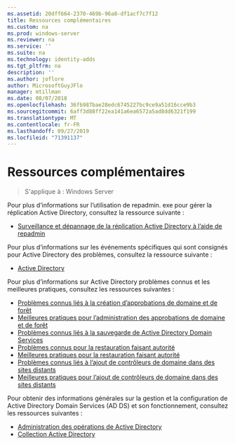 ```yaml
---
ms.assetid: 20dff664-2370-469b-96a8-df1acf7c7f12
title: Ressources complémentaires
ms.custom: na
ms.prod: windows-server
ms.reviewer: na
ms.service: ''
ms.suite: na
ms.technology: identity-adds
ms.tgt_pltfrm: na
description: ''
ms.author: joflore
author: MicrosoftGuyJFlo
manager: mtillman
ms.date: 08/07/2018
ms.openlocfilehash: 36fb987bae28edc6745227bc9ce9a51d16cce9b3
ms.sourcegitcommit: 6aff3d88ff22ea141a6ea6572a5ad8dd6321f199
ms.translationtype: MT
ms.contentlocale: fr-FR
ms.lasthandoff: 09/27/2019
ms.locfileid: "71391137"
---
```

# <a name="additional-resources"></a>Ressources complémentaires

>S'applique à : Windows Server

Pour plus d’informations sur l’utilisation de repadmin. exe pour gérer la réplication Active Directory, consultez la ressource suivante : 

- [Surveillance et dépannage de la réplication Active Directory à l’aide de repadmin](https://go.microsoft.com/fwlink/?LinkId=122830)

Pour plus d’informations sur les événements spécifiques qui sont consignés pour Active Directory des problèmes, consultez la ressource suivante :

- [Active Directory](https://go.microsoft.com/fwlink/?LinkId=122877)

Pour plus d’informations sur Active Directory problèmes connus et les meilleures pratiques, consultez les ressources suivantes :

- [Problèmes connus liés à la création d’approbations de domaine et de forêt](https://go.microsoft.com/fwlink/?LinkId=128784)
- [Meilleures pratiques pour l’administration des approbations de domaine et de forêt](https://go.microsoft.com/fwlink/?LinkId=128785)
- [Problèmes connus liés à la sauvegarde de Active Directory Domain Services](https://go.microsoft.com/fwlink/?LinkId=128793)
- [Problèmes connus pour la restauration faisant autorité](https://go.microsoft.com/fwlink/?LinkId=128788)
- [Meilleures pratiques pour la restauration faisant autorité](https://go.microsoft.com/fwlink/?LinkId=128791) 
- [Problèmes connus liés à l’ajout de contrôleurs de domaine dans des sites distants](https://go.microsoft.com/fwlink/?LinkId=128794)
- [Meilleures pratiques pour l’ajout de contrôleurs de domaine dans des sites distants](https://go.microsoft.com/fwlink/?LinkId=128796)

Pour obtenir des informations générales sur la gestion et la configuration de Active Directory Domain Services (AD DS) et son fonctionnement, consultez les ressources suivantes :

- [Administration des opérations de Active Directory](https://go.microsoft.com/fwlink/?LinkId=128798)
- [Collection Active Directory](https://go.microsoft.com/fwlink/?LinkId=34157)
